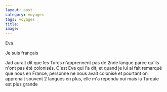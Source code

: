 ```yaml
---
layout: post 
category: voyages
tags: voyages
title:
image: 
---
```


<!--more-->

Eva

Je suis français 

Jad aurait dit que les Turcs n'apprennent pas de 2nde langue parce qu'ils n'ont pas été colonisés. C'est Eva qui l'a dit, et quand je lui ai fait remarqué que nous en France, personne ne nous avait colonisé et pourtant on apprenait souvent 2 langues en plus, elle m'a répondu oui mais la Turquie est plus grande 